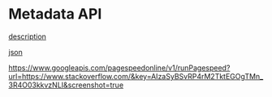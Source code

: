 

# Metadata API

[description](https://developers.google.com/analytics/devguides/reporting/metadata/v3/reference/metadata/columns/list)

[json](https://www.googleapis.com/analytics/v3/metadata/ga/columns)


https://www.googleapis.com/pagespeedonline/v1/runPagespeed?url=https://www.stackoverflow.com/&key=AIzaSyBSvRP4rM2TktEGOgTMn_3R4O03kkvzNLI&screenshot=true
